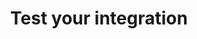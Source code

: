 ---
title: 'Test your integration'
meta_title: 'Test your integration - MultiSafepay Docs'
breadcrumb_title: 'Test your integration'
layout: "faqplugins"
logo: "/svgs/Testing.svg"
url: "/integrations/testing/"
short_description: 'Test payments and resolve common issues.'
weight: 70
aliases:
    - /faq/getting-started/testing-with-multisafepay/
    - /faq/getting-started/test-orders-overview/
    - /tools/multisafepay-test-environment/multisafepay-test-environment/
    - /faq/testing/testing-payments/
    - /faq/testing/testing-with-multisafepay/
    - /payments/testing/
---